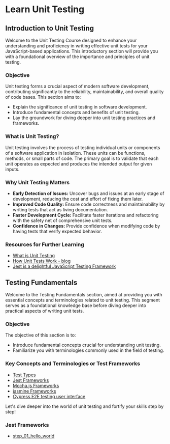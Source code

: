 # Learn Unit Testing 

## Introduction to Unit Testing

Welcome to the Unit Testing Course designed to enhance your understanding and proficiency in writing effective unit tests for your JavaScript-based applications. This introductory section will provide you with a foundational overview of the importance and principles of unit testing.

### Objective

Unit testing forms a crucial aspect of modern software development, contributing significantly to the reliability, maintainability, and overall quality of code bases. This section aims to:

- Explain the significance of unit testing in software development.
- Introduce fundamental concepts and benefits of unit testing.
- Lay the groundwork for diving deeper into unit testing practices and frameworks.

### What is Unit Testing?

Unit testing involves the process of testing individual units or components of a software application in isolation. These units can be functions, methods, or small parts of code. The primary goal is to validate that each unit operates as expected and produces the intended output for given inputs.

### Why Unit Testing Matters

- **Early Detection of Issues:** Uncover bugs and issues at an early stage of development, reducing the cost and effort of fixing them later.
- **Improved Code Quality:** Ensure code correctness and maintainability by writing tests that act as living documentation.
- **Faster Development Cycle:** Facilitate faster iterations and refactoring with the safety net of comprehensive unit tests.
- **Confidence in Changes:** Provide confidence when modifying code by having tests that verify expected behavior.


### Resources for Further Learning
- [What is Unit Testing](https://www.youtube.com/watch?v=SOhM7UP-C0I)
- [How Unit Tests Work - blog](https://brightsec.com/blog/unit-testing/)
- [Jest is a delightful JavaScript Testing Framework](https://youtu.be/cAKYQpTC7MA)


## Testing Fundamentals

Welcome to the Testing Fundamentals section, aimed at providing you with essential concepts and terminologies related to unit testing. This segment serves as a foundational knowledge base before diving deeper into practical aspects of writing unit tests.

### Objective

The objective of this section is to:

- Introduce fundamental concepts crucial for understanding unit testing.
- Familiarize you with terminologies commonly used in the field of testing.

### Key Concepts and Terminologies or Test Frameworks

- [Test Types](https://www.perfecto.io/resources/types-of-testing)
- [Jest Frameworks](https://jestjs.io/)
- [Mocha.js Frameworks](https://mochajs.org/)
- [jasmine Frameworks](https://jasmine.github.io/pages/docs_home.html)
- [Cypress E2E testing user interface](https://enzymejs.github.io/enzyme/)

Let's dive deeper into the world of unit testing and fortify your skills step by step!

### Jest Frameworks 
- [step_01_hello_world](https://github.com/NadirBakhsh/learn-unit-testing/pull/1)